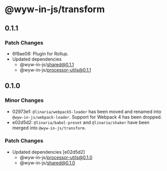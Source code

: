 # @wyw-in-js/transform

## 0.1.1

### Patch Changes

- 6f8ae08: Plugin for Rollup.
- Updated dependencies
  - @wyw-in-js/shared@0.1.1
  - @wyw-in-js/processor-utils@0.1.1

## 0.1.0

### Minor Changes

- 02973e1: `@linaria/webpack5-loader` has been moved and renamed into `@wyw-in-js/webpack-loader`. Support for Webpack 4 has been dropped.
- e02d5d2: `@linaria/babel-preset` and `@linaria/shaker` have been merged into `@wyw-in-js/transform`.

### Patch Changes

- Updated dependencies [e02d5d2]
  - @wyw-in-js/processor-utils@0.1.0
  - @wyw-in-js/shared@0.1.0
